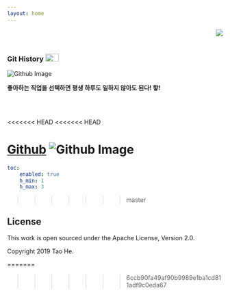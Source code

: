 ```yaml
---
layout: home
---
```



<!-- 코드 상단 : 방문자 수 확인 -->
<a href="https://hits.seeyoufarm.com">
<img align="right" src="https://hits.seeyoufarm.com/api/count/incr/badge.svg?url=https://github.com/Jerrykim91/jerrykim91.github.io"/></a> 

<br>


<br>

### Git History    <a href="https://github.com/jerrykim91"><img height="18" width="32" src="https://unpkg.com/simple-icons@v6/icons/github.svg" /></a>


<!-- github commit history -->
<!-- <a class="introduce_link" href="https://github.com/jerrykim91" rel="nofollow" target="_blank">Github</a> -->
<img src="https://ghchart.rshah.org/jerrykim91" alt="Github Image" style="max-width:100%">


<br>

**좋아하는 직업을 선택하면 평생 하루도 일하지 않아도 된다! 핳!**
<!-- - 언제 어디서나 빠르게 작성하고 읽기위해 만든 페이지입니다.  -->

<br>


<!-- #### 앞으로 작업 할 내용 

- category : 기능 추가 작업 중(80%) 
- search : 기능 개발 중 
	- Algolia를 이용해 검색 기능 추가 진행 예정 
- 다른 깃허브 레파지토리(repository)연동 해보기 



#### issue

 -->


<br>
<link rel="next" href="{{site.baseurl}}{{reversed_posts.first.url}}" />


<<<<<<< HEAD
<<<<<<< HEAD
<!-- 코드 중간 : github commit history -->
<a class="introduce_link" href="https://github.com/jerrykim91" rel="nofollow" target="_blank">Github</a>
	<img src="https://ghchart.rshah.org/jerrykim91" alt="Github Image" style="max-width:100%">
=======
```yaml
toc:
    enabled: true
    h_min: 1
    h_max: 3
```
>>>>>>> master

## License

This work is open sourced under the Apache License, Version 2.0.

Copyright 2019 Tao He.

[1]: https://pages.github.com
[2]: https://pages.github.com/themes
[3]: https://github.com/sighingnow/jekyll-gitbook/fork
[4]: https://github.com/allejo/jekyll-toc
[5]: https://github.com/gitbook-plugins/gitbook-plugin-search-pro
[6]: https://github.com/rouge-ruby/rouge/tree/master/lib/rouge/themes
=======
<!-- 아이콘 사용 관련 리소스 -->
<!-- 1. 소스 페이지  : https://simpleicons.org/?q=git-->
<!-- 1.1 소스 페이지에 해당하는 github 페이지 : https://github.com/simple-icons/simple-icons -->
>>>>>>> 6ccb90fa49af90b9989e1ba1cd811adf9c0eda67
